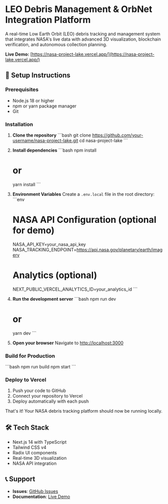 # LEO Debris Management & OrbNet Integration Platform

A real-time Low Earth Orbit (LEO) debris tracking and management system that integrates NASA's live data with advanced 3D visualization, blockchain verification, and autonomous collection planning.

**Live Demo:** [https://nasa-project-lake.vercel.app/](https://nasa-project-lake.vercel.app/)

## 🚀 Setup Instructions

### Prerequisites
- Node.js 18 or higher
- npm or yarn package manager
- Git

### Installation

1. **Clone the repository**
   \`\`\`bash
   git clone https://github.com/your-username/nasa-project-lake.git
   cd nasa-project-lake
   \`\`\`

2. **Install dependencies**
   \`\`\`bash
   npm install
   # or
   yarn install
   \`\`\`

3. **Environment Variables**
   Create a `.env.local` file in the root directory:
   \`\`\`env
   # NASA API Configuration (optional for demo)
   NASA_API_KEY=your_nasa_api_key
   NASA_TRACKING_ENDPOINT=https://api.nasa.gov/planetary/earth/imagery
   
   # Analytics (optional)
   NEXT_PUBLIC_VERCEL_ANALYTICS_ID=your_analytics_id
   \`\`\`

4. **Run the development server**
   \`\`\`bash
   npm run dev
   # or
   yarn dev
   \`\`\`

5. **Open your browser**
   Navigate to [http://localhost:3000](http://localhost:3000)

### Build for Production

\`\`\`bash
npm run build
npm start
\`\`\`

### Deploy to Vercel

1. Push your code to GitHub
2. Connect your repository to Vercel
3. Deploy automatically with each push

That's it! Your NASA debris tracking platform should now be running locally.

## 🛠️ Tech Stack

- Next.js 14 with TypeScript
- Tailwind CSS v4
- Radix UI components
- Real-time 3D visualization
- NASA API integration

## 📞 Support

- **Issues**: [GitHub Issues](https://github.com/your-username/nasa-project-lake/issues)
- **Documentation**: [Live Demo](https://nasa-project-lake.vercel.app/)
